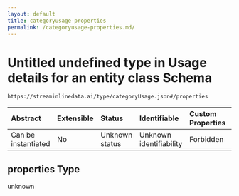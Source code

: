 ```yaml
---
layout: default
title: categoryusage-properties
permalink: /categoryusage-properties.md/
---
```

# Untitled undefined type in Usage details for an entity class Schema

```txt
https://streaminlinedata.ai/type/categoryUsage.json#/properties
```



| Abstract            | Extensible | Status         | Identifiable            | Custom Properties | Additional Properties | Access Restrictions | Defined In                                                              |
| :------------------ | :--------- | :------------- | :---------------------- | :---------------- | :-------------------- | :------------------ | :---------------------------------------------------------------------- |
| Can be instantiated | No         | Unknown status | Unknown identifiability | Forbidden         | Allowed               | none                | [categoryUsage.json*](catagoryUsage.md "open original schema") |

## properties Type

unknown
